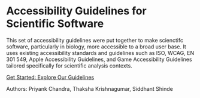 # Accessibility Guidelines for Scientific Software

This set of accessibility guidelines were put together to make scienctifc software, particularly in biology, more accessible to a broad user base. It uses existing accessibility standards and guidelines such as ISO, WCAG, EN 301 549, Apple Accessibility Guidelines, and Game Accessibility Guidelines tailored specifically for scientific analysis contexts.

[Get Started: Explore Our Guidelines](Guidelines/guidelines.md)

Authors: Priyank Chandra, Thaksha Krishnagumar, Siddhant Shinde
